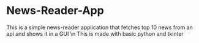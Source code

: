 # News-Reader-App
This is a simple news-reader application that fetches top 10 news from an api and shows it in a GUI \n
This is made with basic python and tkinter

